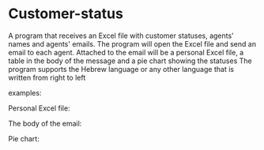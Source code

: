 # Customer-status
A program that receives an Excel file with customer statuses, agents' names and agents' emails. The program will open the Excel file and send an email to each agent. Attached to the email will be a personal Excel file, a table in the body of the message and a pie chart showing the statuses
The program supports the Hebrew language or any other language that is written from right to left


examples:


Personal Excel file:

The body of the email:

Pie chart:


